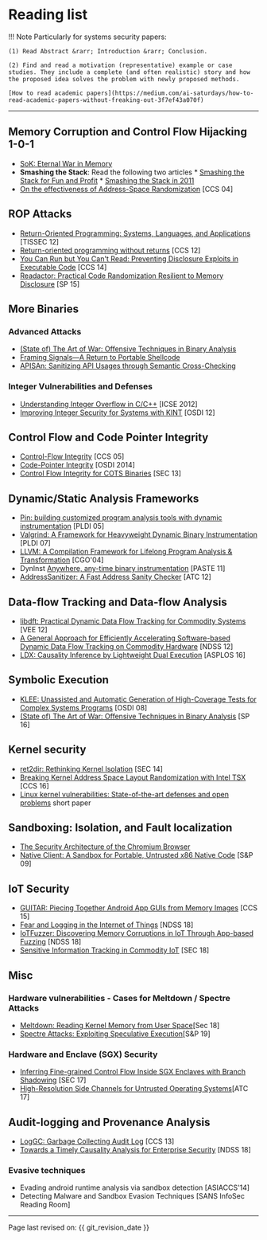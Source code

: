 # Reading list

!!! Note
    Particularly for systems security papers:

    (1) Read Abstract &rarr; Introduction &rarr; Conclusion.

    (2) Find and read a motivation (representative) example or case studies. They include a complete (and often realistic) story and how the proposed idea solves the problem with newly proposed methods.

    [How to read academic papers](https://medium.com/ai-saturdays/how-to-read-academic-papers-without-freaking-out-3f7ef43a070f)
---

<!-- 
## Sources

* [VPK](https://cs.brown.edu/courses/csci2951-u/lectures.html#l01)
* [Suman seminar course](http://www.cs.columbia.edu/~suman/coms_e6183.html)
* [Taesoo Kim seminar course](https://tc.gts3.org/cs8803/2014/cal.html)
* [Suman system security course](http://www.cs.columbia.edu/~suman/security_1.html)
* [Youngjin Jang - seminar course](https://syssec-s18.unexploitable.systems/cal.html)
* [Mu Zhang seminar course](https://sites.google.com/site/muzhang82/cs6956-001-2019fall)
-->

## Memory Corruption and Control Flow Hijacking 1-0-1

* [SoK: Eternal War in Memory](https://ieeexplore.ieee.org/abstract/document/6547101)
* **Smashing the Stack**: Read the following two articles
      * [Smashing the Stack for Fun and Profit](http://phrack.org/issues/49/14.html#article)
      * [Smashing the Stack in 2011](https://paulmakowski.wordpress.com/2011/01/25/smashing-the-stack-in-2011/)
* [On the effectiveness of Address-Space Randomization](https://web.stanford.edu/~blp/papers/asrandom.pdf) [CCS 04]

## ROP Attacks

* [Return-Oriented Programming: Systems, Languages, and Applications](https://dl.acm.org/citation.cfm?id=2133377) [TISSEC 12]
* [Return-oriented programming without returns](https://dl.acm.org/citation.cfm?id=1866370) [CCS 12]
* [You Can Run but You Can't Read: Preventing Disclosure Exploits in Executable Code](https://www.infsec.cs.uni-saarland.de/wp-content/uploads/sites/2/2014/10/nuernberger2014ccs_disclosure.pdf) [CCS 14]
* [Readactor: Practical Code Randomization Resilient to Memory Disclosure](https://www.ics.uci.edu/~sjcrane/papers/sjcrane15_readactor.pdf) [SP 15]

## More Binaries

### Advanced Attacks

* [(State of) The Art of War: Offensive Techniques in Binary Analysis](https://syssec-s18.unexploitable.systems/l/week04/angrSoK.pdf)
* [Framing Signals—A Return to Portable Shellcode](https://syssec-s18.unexploitable.systems/l/week03/srop.pdf)
* [APISAn: Sanitizing API Usages through Semantic Cross-Checking](https://syssec-s18.unexploitable.systems/l/week04/apisan.pdf)

### Integer Vulnerabilities and Defenses

* [Understanding Integer Overflow in C/C++](http://www.cs.utah.edu/~regehr/papers/overflow12.pdf) [ICSE 2012]
* [Improving Integer Security for Systems with KINT](https://syssec-s18.unexploitable.systems/l/week04/kint.pdf) [OSDI 12]

## Control Flow and Code Pointer Integrity

* [Control-Flow Integrity](https://dl.acm.org/citation.cfm?id=1102165) [CCS 05]
* [Code-Pointer Integrity](https://syssec-s18.unexploitable.systems/l/week03/cpi.pdf) [OSDI 2014]
* [Control Flow Integrity for COTS Binaries](https://www.usenix.org/node/174767) [SEC 13]

## Dynamic/Static Analysis Frameworks

* [Pin: building customized program analysis tools with dynamic instrumentation](https://www.cs.ucr.edu/~heng/teaching/cs260-winter2017/luk05pin.pdf) [PLDI 05]
* [Valgrind: A Framework for Heavyweight Dynamic Binary Instrumentation](http://valgrind.org/docs/valgrind2007.pdf) [PLDI 07]
* [LLVM: A Compilation Framework for Lifelong Program Analysis & Transformation](https://llvm.org/pubs/2003-09-30-LifelongOptimizationTR.pdf) [CGO'04]
* DynInst [Anywhere, any-time binary instrumentation](ftp://128.105.2.31/pub/paradyn/papers/Bernat11AWAT.pdf) [PASTE 11]
* [AddressSanitizer: A Fast Address Sanity Checker](https://www.usenix.org/system/files/conference/atc12/atc12-final39.pdf) [ATC 12]

<!--  More control flow
* [Control-Flow Bending: On the Effectiveness of Control-Flow Integrity](https://www.usenix.org/node/190961) [SEC 15]
* Efficient Path Encoding [MICRO'96]
* Precise Calling Context Encoding [ICSE'10]
* LDX: Causality Inference by Lightweight Dual Execution [ASPLOS'16]
-->

## Data-flow Tracking and Data-flow Analysis

* [libdft: Practical Dynamic Data Flow Tracking for Commodity Systems](https://dl.acm.org/citation.cfm?id=2151042) [VEE 12]
* [A General Approach for Efficiently Accelerating Software-based Dynamic Data Flow Tracking on Commodity Hardware]() [NDSS 12]
* [LDX: Causality Inference by Lightweight Dual Execution]() [ASPLOS 16]

## Symbolic Execution

* [KLEE: Unassisted and Automatic Generation of High-Coverage Tests for Complex Systems Programs](https://dl.acm.org/citation.cfm?id=1855741.1855756) [OSDI 08]
* [(State of) The Art of War: Offensive Techniques in Binary Analysis](https://syssec-s18.unexploitable.systems/l/week04/angrSoK.pdf) [SP 16]

## Kernel security

* [ret2dir: Rethinking Kernel Isolation](https://www.usenix.org/system/files/conference/usenixsecurity14/sec14-paper-kemerlis.pdf) [SEC 14]
* [Breaking Kernel Address Space Layout Randomization with Intel TSX](https://dl.acm.org/citation.cfm?id=2978321) [CCS 16]
* [Linux kernel vulnerabilities: State-of-the-art defenses and open problems](https://tc.gts3.org/cs8803/2014/r/kbugs.pdf) short paper

## Sandboxing: Isolation, and Fault localization

* [The Security Architecture of the Chromium Browser](https://syssec-s18.unexploitable.systems/l/week05/chrome.pdf)
* [Native Client: A Sandbox for Portable, Untrusted x86 Native Code](https://syssec-s18.unexploitable.systems/l/week05/nacl.pdf) [S&P 09]

## IoT Security

<!--
Refer to Mu Zhang, Yonghwi list

* [iRiS: Vetting Private API Abuse in iOS Applications](https://cyfi.ece.gatech.edu/publications/CCS_15_iRiS.pdf) [CCS 15]
-->

* [GUITAR: Piecing Together Android App GUIs from Memory Images](https://dl.acm.org/citation.cfm?id=2813650) [CCS 15]
* [Fear and Logging in the Internet of Things](http://seclab.illinois.edu/wp-content/uploads/2017/12/wang2018fear.pdf) [NDSS 18]
* [IoTFuzzer: Discovering Memory Corruptions in IoT Through App-based Fuzzing](https://web.cse.ohio-state.edu/~lin.3021/file/NDSS18b.pdf) [NDSS 18]
* [Sensitive Information Tracking in Commodity IoT](https://www.usenix.org/system/files/conference/usenixsecurity18/sec18-celik.pdf) [SEC 18]

<!--
* [Efficient patch-based auditing for web application vulnerabilities]() [OSDI 12]
-->

## Misc

### Hardware vulnerabilities - Cases for Meltdown / Spectre Attacks

* [Meltdown: Reading Kernel Memory from User Space](https://www.usenix.org/system/files/conference/usenixsecurity18/sec18-lipp.pdf)[Sec 18]
* [Spectre Attacks: Exploiting Speculative Execution](https://spectreattack.com/spectre.pdf)[S&P 19]

### Hardware and Enclave (SGX) Security

* [Inferring Fine-grained Control Flow Inside SGX Enclaves with Branch Shadowing](https://www.usenix.org/system/files/conference/usenixsecurity17/sec17-lee-sangho.pdf) [SEC 17]
* [High-Resolution Side Channels for Untrusted Operating Systems](https://syssec-s18.unexploitable.systems/l/week06/sgx-side.pdf)[ATC 17]

## Audit-logging and Provenance Analysis

* [LogGC: Garbage Collecting Audit Log](https://friends.cs.purdue.edu/pubs/LogGC.pdf) [CCS 13]
* [Towards a Timely Causality Analysis for Enterprise Security](https://kangkookjee.github.io/publications/liu-ndss2018.pdf) [NDSS 18]

### Evasive techniques

* Evading android runtime analysis via sandbox detection [ASIACCS'14]
* Detecting Malware and Sandbox Evasion Techniques [SANS InfoSec Reading Room]

<!-- 
### Code obfuscation/de-obfuscation

* Deobfuscation of virtualization-obfuscated software: a semantics-based approach [CCS'11]
* LOOP: Logic-Oriented Opaque Predicate Detection in Obfuscated Binary Code [CCS'15]
* Code obfuscation against symbolic execution attacks [ACSAC'16]

## News Topics
* X-Force: Force-Executing Binary Programs for Security Applications [USENIX'14]
* Revolver: An Automated Approach to the Detection of Evasive Web-based Malware [SP'13]

## Record and replay / N-version systems
* Intrusion recovery using selective re-execution [OSDI'10]
* Record and transplay: partial checkpointing for replay debugging across heterogeneous systems [SIGMETRICS'11]
* Transparent Mutable Replay for Multicore Debugging and Patch Validation [ASPLOS'13]
* Varan the Unbelievable: An Efficient N-version Execution Framework [ASPLOS'15]
-->

----
Page last revised on: {{ git_revision_date }}